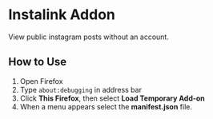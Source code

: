 # Instalink Addon

View public instagram posts without an account.

## How to Use
1. Open Firefox
2. Type `about:debugging` in address bar
3. Click **This Firefox**, then select **Load Temporary Add-on**
4. When a menu appears select the **manifest.json** file.
